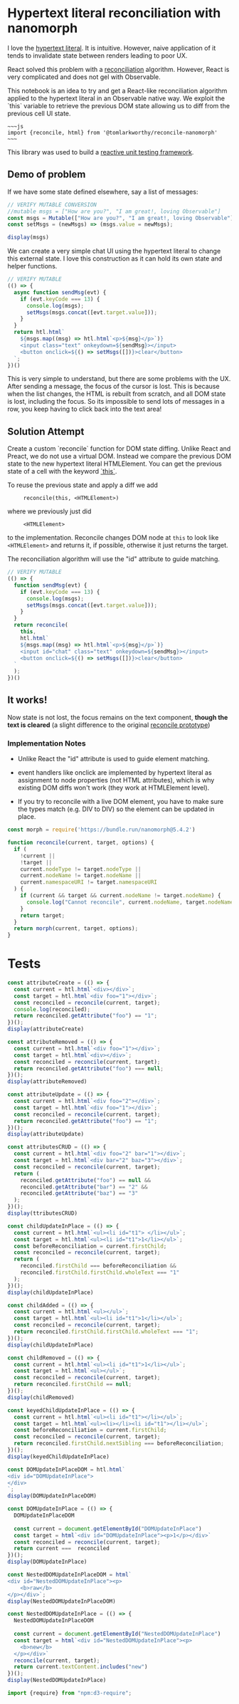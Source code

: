 # Hypertext literal reconciliation with nanomorph

<!--
https://observablehq.com/@tomlarkworthy/reconcile-nanomorph
-->

I love the [hypertext literal](https://observablehq.com/@observablehq/htl). It is intuitive. However, naive application of it tends to invalidate state between renders leading to poor UX.

React solved this problem with a [reconciliation](https://reactjs.org/docs/reconciliation.html) algorithm. However, React is very complicated and does not gel with Observable.

This notebook is an idea to try and get a React-like reconciliation algorithm applied to the hypertext literal in an Observable native way. We exploit the \`this\` variable to retrieve the previous DOM state allowing us to diff from the previous cell UI state. 

```
~~~js
import {reconcile, html} from '@tomlarkworthy/reconcile-nanomorph'
~~~
```

This library was used to build a [reactive unit testing framework](https://observablehq.com/@tomlarkworthy/testing).



## Demo of problem

If we have some state defined elsewhere, say a list of messages:


```js echo
// VERIFY MUTABLE CONVERSION
//mutable msgs = ["How are you?", "I am great!, loving Observable"]
const msgs = Mutable(["How are you?", "I am great!, loving Observable"]);
const setMsgs = (newMsgs) => (msgs.value = newMsgs);
```

```js echo
display(msgs)
```


We can create a very simple chat UI using the hypertext literal to change this external state. I love this construction as it can hold its own state and helper functions. 


```js echo
// VERIFY MUTABLE
(() => {
  async function sendMsg(evt) {
    if (evt.keyCode === 13) {
      console.log(msgs);
      setMsgs(msgs.concat([evt.target.value]));
    }
  }
  return htl.html`
    ${msgs.map((msg) => htl.html`<p>${msg}</p>`)}
    <input class="text" onkeydown=${sendMsg}></input>
    <button onclick=${() => setMsgs([])}>clear</button>
  `;
})()
```


This is very simple to understand, but there are some problems with the UX. After sending a message, the focus of the cursor is lost. This is because when the list changes, the HTML is rebuilt from scratch, and all DOM state is lost, including the focus. So its impossible to send lots of messages in a row, you keep having to click back into the text area!



## Solution Attempt

Create a custom \`reconcile\` function for DOM state diffing. Unlike React and Preact, we do not use a virtual DOM. Instead we compare the previous DOM state to the new hypertext literal HTMLElement. You can get the previous state of a cell with the keyword [\`this\`](https://talk.observablehq.com/t/get-the-previous-value-of-a-cell-when-its-edited-and-saved/792).

To reuse the previous state and apply a diff we add 

         reconcile(this, <HTMLElement>)

where we previously just did

         <HTMLElement>

to the implementation. Reconcile changes DOM node at `this` to look like `<HTMLElement>` and returns it, if possible, otherwise it just returns the target. 

The reconciliation algorithm will use the "id" attribute to guide matching.


```js echo
// VERIFY MUTABLE
(() => {
  function sendMsg(evt) {
    if (evt.keyCode === 13) {
      console.log(msgs);
      setMsgs(msgs.concat([evt.target.value]));
    }
  }
  return reconcile(
    this,
    htl.html`
    ${msgs.map((msg) => htl.html`<p>${msg}</p>`)}
    <input id="chat" class="text" onkeydown=${sendMsg}></input>
    <button onclick=${() => setMsgs([])}>clear</button> 
  `
  );
})()
```


## It works!
Now state is not lost, the focus remains on the text component, __though the text is cleared__ (a slight difference to the original [reconcile prototype](https://observablehq.com/@tomlarkworthy/reconcile))



### Implementation Notes

- Unlike React the "id" attribute is used to guide element matching.

- event handlers like onclick are implemented by hypertext literal as assignment to node properties (not HTML attributes), which is why existing DOM diffs won't work (they work at HTMLElement level).

- If you try to reconcile with a live DOM element, you have to make sure the types match (e.g. DIV to DIV) so the element can be updated in place.


```js echo
const morph = require('https://bundle.run/nanomorph@5.4.2')
```

```js
function reconcile(current, target, options) {
  if (
    !current ||
    !target ||
    current.nodeType != target.nodeType ||
    current.nodeName != target.nodeName ||
    current.namespaceURI != target.namespaceURI
  ) {
    if (current && target && current.nodeName != target.nodeName) {
      console.log("Cannot reconcile", current.nodeName, target.nodeName);
    }
    return target;
  }
  return morph(current, target, options);
}
```

# Tests


```js echo
const attributeCreate = (() => {
  const current = htl.html`<div></div>`;
  const target = htl.html`<div foo="1"></div>`;
  const reconciled = reconcile(current, target);
  console.log(reconciled);
  return reconciled.getAttribute("foo") == "1";
})();
display(attributeCreate)
```

```js echo
const attributeRemoved = (() => {
  const current = htl.html`<div foo="1"></div>`;
  const target = htl.html`<div></div>`;
  const reconciled = reconcile(current, target);
  return reconciled.getAttribute("foo") === null;
})();
display(attributeRemoved)
```

```js echo
const attributeUpdate = (() => {
  const current = htl.html`<div foo="2"></div>`;
  const target = htl.html`<div foo="1"></div>`;
  const reconciled = reconcile(current, target);
  return reconciled.getAttribute("foo") == "1";
})();
display(attributeUpdate)
```

```js echo
const attributesCRUD = (() => {
  const current = htl.html`<div foo="2" bar="1"></div>`;
  const target = htl.html`<div bar="2" baz="3"></div>`;
  const reconciled = reconcile(current, target);
  return (
    reconciled.getAttribute("foo") == null &&
    reconciled.getAttribute("bar") == "2" &&
    reconciled.getAttribute("baz") == "3"
  );
})();
display(ttributesCRUD)
```

```js echo
const childUpdateInPlace = (() => {
  const current = htl.html`<ul><li id="t1"> </li></ul>`;
  const target = htl.html`<ul><li id="t1">1</li></ul>`;
  const beforeReconciliation = current.firstChild;
  const reconciled = reconcile(current, target);
  return (
    reconciled.firstChild === beforeReconciliation &&
    reconciled.firstChild.firstChild.wholeText === "1"
  );
})();
display(childUpdateInPlace)
```

```js echo
const childAdded = (() => {
  const current = htl.html`<ul></ul>`;
  const target = htl.html`<ul><li id="t1">1</li></ul>`;
  const reconciled = reconcile(current, target);
  return reconciled.firstChild.firstChild.wholeText === "1";
})();
display(childUpdateInPlace)
```

```js echo
const childRemoved = (() => {
  const current = htl.html`<ul><li id="t1">1</li></ul>`;
  const target = htl.html`<ul></ul>`;
  const reconciled = reconcile(current, target);
  return reconciled.firstChild == null;
})();
display(childRemoved)
```

```js echo
const keyedChildUpdateInPlace = (() => {
  const current = htl.html`<ul><li id="t1"></li></ul>`;
  const target = htl.html`<ul><li></li><li id="t1"></li></ul>`;
  const beforeReconciliation = current.firstChild;
  const reconciled = reconcile(current, target);
  return reconciled.firstChild.nextSibling === beforeReconciliation;
})();
display(keyedChildUpdateInPlace)
```

```js echo
const DOMUpdateInPlaceDOM = htl.html`
<div id="DOMUpdateInPlace"> 
</div>
`;
display(DOMUpdateInPlaceDOM)
```

```js echo
const DOMUpdateInPlace = (() => {
  DOMUpdateInPlaceDOM
  
  const current = document.getElementById("DOMUpdateInPlace")
  const target = html`<div id="DOMUpdateInPlace"><p>1</p></div>`
  const reconciled = reconcile(current, target);
  return current ===  reconciled
})();
display(DOMUpdateInPlace)
```

```js echo
const NestedDOMUpdateInPlaceDOM = html`
<div id="NestedDOMUpdateInPlace"><p>
    <b>raw</b>
</p></div>`;
display(NestedDOMUpdateInPlaceDOM)
```

```js echo
const NestedDOMUpdateInPlace = (() => {
  NestedDOMUpdateInPlaceDOM
  
  const current = document.getElementById("NestedDOMUpdateInPlace")
  const target = html`<div id="NestedDOMUpdateInPlace"><p>
    <b>new</b>
  </p></div>`
  reconcile(current, target);
  return current.textContent.includes("new")
})();
display(NestedDOMUpdateInPlace)
```

```js echo
import {require} from "npm:d3-require";
```